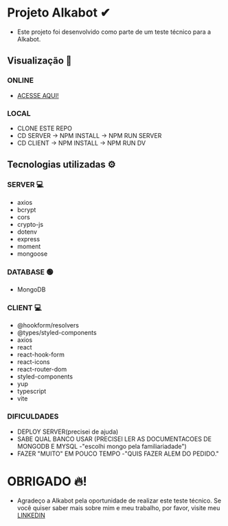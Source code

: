 # Projeto Alkabot ✔

- Este projeto foi desenvolvido como parte de um teste técnico para a Alkabot.

## Visualização 🔗
### ONLINE
- [ACESSE AQUI!](https://alkabot.vercel.app)
### LOCAL
- CLONE ESTE REPO
- CD SERVER -> NPM INSTALL -> NPM RUN SERVER
- CD CLIENT -> NPM INSTALL -> NPM RUN DV
 ## Tecnologias utilizadas ⚙

### SERVER 💻

- axios
- bcrypt
- cors
- crypto-js
- dotenv
- express
- moment
- mongoose

### DATABASE 🟢

- MongoDB

### CLIENT 💻

- @hookform/resolvers
- @types/styled-components
- axios
- react
- react-hook-form
- react-icons
- react-router-dom
- styled-components
- yup
- typescript
- vite

### DIFICULDADES 

- DEPLOY SERVER(precisei de ajuda)
- SABE QUAL BANCO USAR (PRECISEI LER AS DOCUMENTACOES DE MONGODB E MYSQL -"escolhi mongo pela familiariadade")
- FAZER "MUITO" EM POUCO TEMPO -"QUIS FAZER ALEM DO PEDIDO."

# OBRIGADO 🔥!

- Agradeço a Alkabot pela oportunidade de realizar este teste técnico. Se você quiser saber mais sobre mim e meu trabalho, por favor, visite meu [LINKEDIN](https://www.linkedin.com/in/guidev-onn/)
